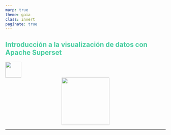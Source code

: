```yaml
---
marp: true
theme: gaia
class: invert
paginate: true
---
```


<section style="justify-content: center;color: #46cd9f;">
   <h1>Introducción a la visualización de datos con Apache Superset</h1>
    <div style="justify-content: center; align-items: center; gap: 150px; flex-wrap: wrap; margin: 0 auto;">
        <img src="./img/logo-infor.png" style="height: 50px;" /><br />
    </div>
    <div style="text-align: center;">
        <img src="./img/superset-logo.png" style="width: 150px;" /><br />
    </div>
</section>

---


